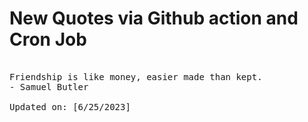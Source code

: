 # New Quotes via Github action and Cron Job

<pre>
<!-- #quote -->
Friendship is like money, easier made than kept.
- Samuel Butler

Updated on: [6/25/2023]
<!-- #quoteEnd -->
</pre>
